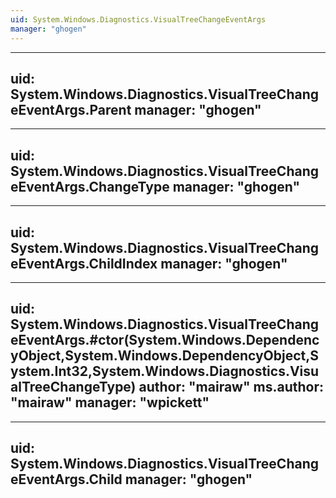 ```yaml
---
uid: System.Windows.Diagnostics.VisualTreeChangeEventArgs
manager: "ghogen"
---
```


---
uid: System.Windows.Diagnostics.VisualTreeChangeEventArgs.Parent
manager: "ghogen"
---

---
uid: System.Windows.Diagnostics.VisualTreeChangeEventArgs.ChangeType
manager: "ghogen"
---

---
uid: System.Windows.Diagnostics.VisualTreeChangeEventArgs.ChildIndex
manager: "ghogen"
---

---
uid: System.Windows.Diagnostics.VisualTreeChangeEventArgs.#ctor(System.Windows.DependencyObject,System.Windows.DependencyObject,System.Int32,System.Windows.Diagnostics.VisualTreeChangeType)
author: "mairaw"
ms.author: "mairaw"
manager: "wpickett"
---

---
uid: System.Windows.Diagnostics.VisualTreeChangeEventArgs.Child
manager: "ghogen"
---
